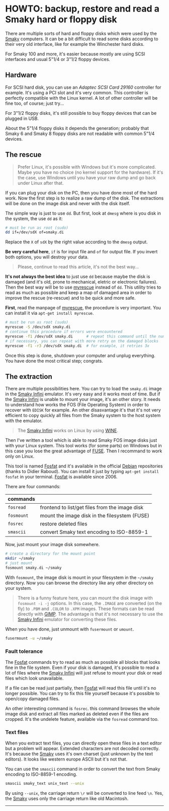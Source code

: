 # HOWTO: backup, restore and read a Smaky hard or floppy disk

There are multiple sorts of hard and floppy disks which were used by the
[Smaky][8] computers. It can be a bit difficult to read some disks according to
their very old interface, like for example the Winchester hard disks.

For Smaky 100 and more, it's easier because mostly are using SCSI interfaces and
usual 5"1/4 or 3"1/2 floppy devices.

## Hardware

For SCSI hard disk, you can use an _Adaptec SCSI Card 29160_ controller for
example. It's using a PCI slot and it's very common. This controller is
perfectly compatible with the Linux kernel. A lot of other controller will be
fine too, of course; just try...

For 3"1/2 floppy disks, it's still possible to buy floppy devices that can be
plugged in USB.

About the 5"1/4 floppy disks it depends the generation; probably that Smaky 6
and Smaky 8 floppy disks are not readable with common 5"1/4 devices.

## The rescue

> Prefer Linux, it's possible with Windows but it's more complicated. Maybe you
> have no choice (no kernel support for the hardware). If it's the case, use
> Windows until you have your raw dump and go back under Linux after that.

If you can plug your disk on the PC, then you have done most of the hard work.
Now the first step is to realize a raw dump of the disk. The extractions will be
done on the image disk and never with the disk itself.

The simple way is just to use `dd`. But first, look at `dmesg` where is you disk
in the system, the use `dd` as it:

```bash
# must be run as root (sudo)
dd if=/dev/sdX of=smaky.di
```

Replace the `X` of `sdX` by the right value according to the `dmesg` output.

**Be very careful here**, `if` is for input file and `of` for output file. If
you invert both options, you will destroy your data.

> Please, continue to read this article, it's not the best way...

**It's not always the best idea** to just use `dd` because maybe the disk is
damaged (and it's old, prone to mechanical, eletric or electronic failures).
Then the best way will be to use [myrescue][1] instead of `dd`. This utility
tries to read as much as possible and keep a map of damaged area in order to
improve the rescue (re-rescue) and to be quick and more safe.

**First**, read the manpage of [myrescue][1], the procedure is very important.
You can install it via `apt-get install myrescue`.

```bash
# must be run as root (sudo)
myrescue -S /dev/sdX smaky.di
# continue this procedure if errors were encountered
myrescue -f1 /dev/sdX smaky.di      # repeat this command until the number of errors seems to have converged
# if necessary, you can repeat with more retry on the damaged blocks
myrescue -f1 -r3 /dev/sdX smaky.di  # for example, it retries 3x
```

Once this step is done, shutdown your computer and unplug everything. You have
done the most critical step; congrats.

## The extraction

There are multiple possibilities here. You can try to load the `smaky.di` image
in the [Smaky Infini][3] emulator. It's very easy and it works most of time. But
if the [Smaky Infini][3] is unable to mount your image, it's an other story. It
needs to understand how works the FOS (File Operating System) in order to
recover with `EDISK` for example. An other disasvantage it's that it's not very
efficient to copy quickly all files from the Smaky system to the host system
with the emulator.

> The [Smaky Infini][3] works on Linux by using [WINE][4].

Then I've written a tool which is able to read Smaky FOS image disks just with
your Linux system. This tool works (for some parts) on Windows but in this case
you lose the great advantage of [FUSE][2]. Then I recommand to work only on
Linux.

This tool is named [Fosfat][5] and it's available in the official [Debian][6]
repositories (thanks to Didier Raboud). You can install it just by typing
`apt-get install fosfat` in your terminal. [Fosfat][5] is available since 2006.

There are four commands:

| commands   |                                                |
| ---------- | ---------------------------------------------- |
| `fosread`  | frontend to list/get files from the image disk |
| `fosmount` | mount the image disk in the filesystem (FUSE)  |
| `fosrec`   | restore deleted files                          |
| `smascii`  | convert Smaky text encoding to ISO-8859-1      |

Now, just mount your image disk somewhere.

```bash
# create a directory for the mount point
mkdir ~/smaky
# just mount
fosmount smaky.di ~/smaky
```

With `fosmount`, the image disk is mount in your filesystem in the `~/smaky`
directory. Now you can browse the directory like any other directory on your
system.

> There is a funny feature here, you can mount the disk image with
> `fosmount -i -j` options. In this case, the `.IMAGE` are converted (on the
> fly) to `.PBM` and `.COLOR` to `.XPM` images. These formats can be read
> directly with [GIMP][7]. The advantage is that it's not necessary to use the
> [Smaky Infini][3] emulator for converting these files.

When you have done, just unmount with `fusermount` or `umount`.

```bash
fusermount -u ~/smaky
```

### Fault tolerance

The [Fosfat][5] commands try to read as much as possible all blocks that looks
fine in the file system. Even if your disk is damaged, it's possible to read a
lot of files where the [Smaky Infini][3] will just refuse to mount your disk or
read files which look unavailable.

If a file can be read just partially, then [Fosfat][5] will read this file until
it's no longer possible. You can try to fix this file yourself because it's
possible to open/copy damaged files.

An other interesting command is `fosrec`. this command browses the whole image
disk and extract all files marked as deleted even if the files are cropped. It's
the undelete feature, available via the `fosread` command too.

### Text files

When you extract text files, you can directly open these files in a text editor
but a problem will appear. Extended characters are not decoded correctly. It's
because the [Smaky][8] uses it's own charset (just unknown by the text editors).
It looks like western europe ASCII but it's not that.

You can use the `smascii` command in order to convert the text from Smaky
encoding to ISO-8859-1 encoding.

```bash
smascii smaky_text unix_text --unix
```

By using `--unix`, the carriage return `\r` will be converted to line feed `\n`.
Yes, the [Smaky][8] uses only the carriage return like old Macintosh.

---

[1]: http://myrescue.sourceforge.net
[2]: https://en.wikipedia.org/wiki/Filesystem_in_Userspace
[3]: https://infini.smaky.ch
[4]: https://www.winehq.org
[5]: http://fosfat.schroetersa.ch
[6]: https://tracker.debian.org/pkg/fosfat
[7]: https://www.gimp.org
[8]: http://smaky.ch

